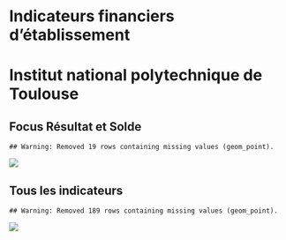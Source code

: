 Indicateurs financiers d’établissement
================

# Institut national polytechnique de Toulouse

## Focus Résultat et Solde

    ## Warning: Removed 19 rows containing missing values (geom_point).

![](/home/julien/repo/cpesr/RFC/Finances/Etablissements/institut_national_polytechnique_de_toulouse_files/figure-gfm/etab.focus-1.png)<!-- -->

## Tous les indicateurs

    ## Warning: Removed 189 rows containing missing values (geom_point).

![](/home/julien/repo/cpesr/RFC/Finances/Etablissements/institut_national_polytechnique_de_toulouse_files/figure-gfm/etab-1.png)<!-- -->
